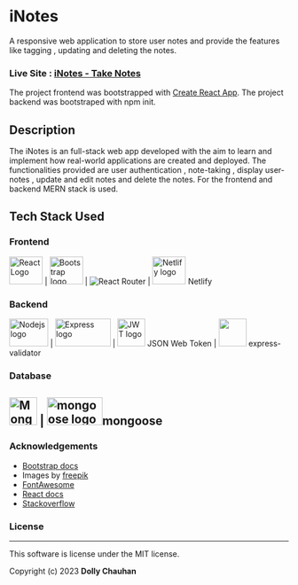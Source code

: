 # iNotes
A responsive web application to store user notes and provide the features like tagging , updating and deleting the notes.

### <b>Live Site : </b>[iNotes - Take Notes ](https://inotes-dc-app.netlify.app/)

The project frontend was bootstrapped with [Create React App](https://github.com/facebook/create-react-app).
The project backend was bootstraped with npm init.

## Description
The iNotes is an full-stack web app developed with the aim to learn and implement how real-world applications are created and deployed. The functionalities provided are user authentication , note-taking , display user- notes , update and edit notes and delete the notes.
For the frontend and backend MERN stack is used. 

## Tech Stack Used

### Frontend
<img src="https://cdn.worldvectorlogo.com/logos/react-2.svg"  alt="React Logo" width="60" height="50">  \|  <img src="https://cdn.worldvectorlogo.com/logos/bootstrap-5-1.svg" alt="Bootstrap logo" height="50" width="60">  \|  <img src="https://reactrouter.com/_brand/react-router-color.svg"  alt="React Router">  \|  <img src="https://cdn.worldvectorlogo.com/logos/netlify.svg" alt="Netlify logo" height="50" width="60" > Netlify 

### Backend
<img src="https://cdn.worldvectorlogo.com/logos/nodejs-1.svg" alt="Nodejs logo" height ="50" width="70">  \|  <img src="https://cdn.worldvectorlogo.com/logos/express-109.svg" alt="Express logo" height="50" width="100">  \|  <img src="https://cdn.worldvectorlogo.com/logos/jwt-3.svg" alt="JWT logo" height="50" width="50"> JSON Web Token \|  <img src="https://express-validator.github.io/img/logo.svg" height="50" width="50"> express-validator 

### Database
<img src="https://cdn.worldvectorlogo.com/logos/mongodb-icon-1.svg" alt="MongoDB logo" height="50" width="50" >  \|  <img src="https://mongoosejs.com/docs/images/mongoose5_62x30_transparent.png" alt="mongoose logo" height="50" width="100">mongoose
---

### Acknowledgements

- [Bootstrap docs](https://getbootstrap.com/docs/4.1/getting-started/introduction/)
- Images by [freepik](https://www.freepik.com/free-vector/customer-support-flat-illustration_13107135.htm#query=illustrations&position=18&from_view=search&track=sph)
- [FontAwesome](https://fontawesome.com/) 
- [React docs](https://reactjs.org/docs/getting-started.html)
- [Stackoverflow](https://stackoverflow.com/)

### License
---
This software is license under the MIT license.

Copyright (c) 2023 **Dolly Chauhan**
